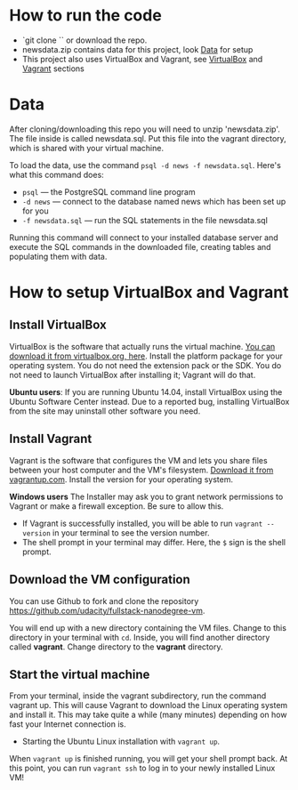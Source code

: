# How to run the code

- `git clone <link to the repo>`` or download the repo.
- newsdata.zip contains data for this project, look [Data](#data) for setup
- This project also uses VirtualBox and Vagrant, see [VirtualBox](#install-virtualbox) and [Vagrant](#vagrant) sections

# Data

After cloning/downloading this repo you will need to unzip 'newsdata.zip'. The file inside is called newsdata.sql. Put this file into the vagrant directory, which is shared with your virtual machine.

To load the data, use the command `psql -d news -f newsdata.sql`.
Here's what this command does:

- `psql` — the PostgreSQL command line program
- `-d news` — connect to the database named news which has been set up for you
- `-f newsdata.sql` — run the SQL statements in the file newsdata.sql

Running this command will connect to your installed database server and execute the SQL commands in the downloaded file, creating tables and populating them with data.

# How to setup VirtualBox and Vagrant

## Install VirtualBox
VirtualBox is the software that actually runs the virtual machine. [You can download it from virtualbox.org, here](https://www.virtualbox.org/wiki/Downloads). Install the platform package for your operating system. You do not need the extension pack or the SDK. You do not need to launch VirtualBox after installing it; Vagrant will do that.

__Ubuntu users__: If you are running Ubuntu 14.04, install VirtualBox using the Ubuntu Software Center instead. Due to a reported bug, installing VirtualBox from the site may uninstall other software you need.

## Install Vagrant
Vagrant is the software that configures the VM and lets you share files between your host computer and the VM's filesystem. [Download it from vagrantup.com](https://www.vagrantup.com/downloads.html). Install the version for your operating system.

__Windows users__ The Installer may ask you to grant network permissions to Vagrant or make a firewall exception. Be sure to allow this.

- If Vagrant is successfully installed, you will be able to run `vagrant --version` in your terminal to see the version number.
- The shell prompt in your terminal may differ. Here, the `$` sign is the shell prompt.

## Download the VM configuration

You can use Github to fork and clone the repository https://github.com/udacity/fullstack-nanodegree-vm.

You will end up with a new directory containing the VM files. Change to this directory in your terminal with `cd`. Inside, you will find another directory called __vagrant__. Change directory to the __vagrant__ directory.

## Start the virtual machine

From your terminal, inside the vagrant subdirectory, run the command vagrant up. This will cause Vagrant to download the Linux operating system and install it. This may take quite a while (many minutes) depending on how fast your Internet connection is.
- Starting the Ubuntu Linux installation with `vagrant up`.

When `vagrant up` is finished running, you will get your shell prompt back. At this point, you can run `vagrant ssh` to log in to your newly installed Linux VM!
